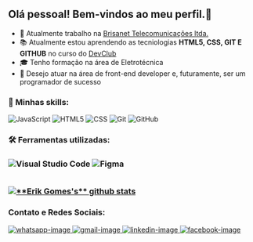 <h2>Olá pessoal! Bem-vindos ao meu perfil.👋</h2>


- 💼 Atualmente trabalho na <a href="https://www.brisanet.com.br">Brisanet Telecomunicações ltda.</a>
- :books: Atualmente estou aprendendo as tecniologias <b>HTML5, CSS, GIT E GITHUB</b> no curso do <a href="https://rodolfomori.com.br/">DevClub</a>
- 🎓 Tenho formação na área de Eletrotécnica
- 🎯 Desejo atuar na área de front-end developer e, futuramente, ser um programador de sucesso

<h3> 🚀 Minhas skills:</h3>
  
  ![JavaScript](https://img.shields.io/badge/-JavaScript-333333?style=flat&logo=javascript)
  ![HTML5](https://img.shields.io/badge/-HTML5-333333?style=flat&logo=HTML5)
  ![CSS](https://img.shields.io/badge/-CSS-333333?style=flat&logo=CSS3&logoColor=1572B6)
  ![Git](https://img.shields.io/badge/-Git-333333?style=flat&logo=git)
  ![GitHub](https://img.shields.io/badge/-GitHub-333333?style=flat&logo=github)

<h3> 🛠️ Ferramentas utilizadas:<h3>

  ![Visual Studio Code](https://img.shields.io/badge/-Visual%20Studio%20Code-333333?style=flat&logo=visual-studio-code&logoColor=007ACC)
  ![Figma](https://img.shields.io/badge/-Figma-333333?style=flat&logo=figma&logoColor=007ACC)

  <br>

<a href="https://github.com/gGtEriKk">
 <img src="https://github-readme-stats.vercel.app/api?username=gGtEriKk&show_icons=true&theme=dark&line_height=27&icon_color=FF0000&title_color=FF0000&text_color=FFFFFF" alt="**Erik Gomes's** github stats"/>
</a>

<br>

<h3>Contato e Redes Sociais:</h3>

<div display=inline>
<a href="https://api.whatsapp.com/send?phone=5579991354650">
<img src="https://img.shields.io/badge/WhatsApp-25D366?style=for-the-badge&logo=whatsapp&logoColor=white" alt=whatsapp-image>
</a>
<a href="mailto:erikgtorres28@gmail.com">
<img src="https://img.shields.io/badge/Gmail-D14836?style=for-the-badge&logo=gmail&logoColor=white" alt=gmail-image>
</a>
<a href="https://www.linkedin.com/in/erik-gomes-dev">
<img src="https://img.shields.io/badge/LinkedIn-0077B5?style=for-the-badge&logo=linkedin&logoColor=white" alt=linkedin-image>
</a>
<a href="https://www.facebook.com/erik.gomes.5811">
<img src="https://img.shields.io/badge/Facebook-1877F2?style=for-the-badge&logo=facebook&logoColor=white" alt=facebook-image>
</a>
</div>